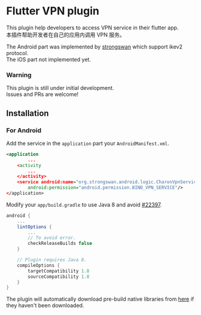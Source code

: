 # Flutter VPN plugin

This plugin help developers to access VPN service in their flutter app.  
本插件帮助开发者在自己的应用内调用 VPN 服务。

The Android part was implemented by [strongswan](https://www.strongswan.org/) which support ikev2 protocol.  
The iOS part not implemented yet.

### Warning
This plugin is still under initial development.  
Issues and PRs are welcome!

## Installation

### For Android

Add the service in the `application` part your `AndroidManifest.xml`.
```xml
<application
        ...
    <activity
        ...
    </activity>
    <service android:name="org.strongswan.android.logic.CharonVpnService"
        android:permission="android.permission.BIND_VPN_SERVICE"/>
</application>
```
Modify your `app/build.gradle` to use Java 8 and avoid [#22397](https://github.com/flutter/flutter/issues/22397).
```gradle
android {
    ...
    lintOptions {
        ...
        // To avoid error.
        checkReleaseBuilds false
    }

    // Plugin requires Java 8.
    compileOptions {
        targetCompatibility 1.8
        sourceCompatibility 1.8
    }
}
```
The plugin will automatically download pre-build native libraries from [here](https://github.com/X-dea/Flutter_VPN/releases) if they haven't been downloaded.
